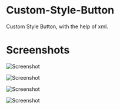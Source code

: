 Custom-Style-Button
===================

Custom Style Button, with the help of xml.


Screenshots 
==================



![Screenshot](https://github.com/siddhpuraamitr/Custom-Style-Button/screenshots/device-2013-12-21-120915.png)

![Screenshot](https://github.com/siddhpuraamitr/Custom-Style-Button/screenshots/device-2013-12-21-121310.png)

![Screenshot](https://github.com/siddhpuraamitr/Custom-Style-Button/screenshots/device-2013-12-21-121333.png)

![Screenshot](https://github.com/siddhpuraamitr/Custom-Style-Button/screenshots/device-2013-12-21-121345.png)
